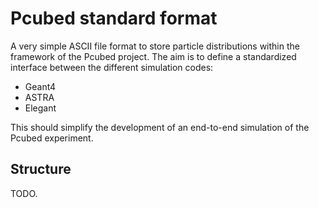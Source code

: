 # Pcubed standard format

A very simple ASCII file format to store particle distributions within the framework of the Pcubed project.
The aim is to define a standardized interface between the different simulation codes:

* Geant4
* ASTRA
* Elegant

This should simplify the development of an end-to-end simulation of the Pcubed experiment.


## Structure

TODO.
